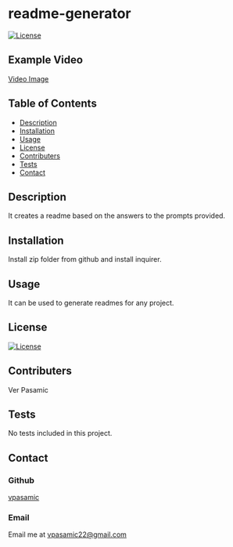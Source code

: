 
  # readme-generator 

  [![License](https://img.shields.io/badge/License-MIT-blue.svg)](https://opensource.org/licenses/MIT)
  
  ## Example Video
  [Video Image](https://img.youtube.com/vi/https://www.youtube.com/watch?v=k4sKaUs6SBc/0.jpg)
  ## Table of Contents
  - [Description](#Description)
  - [Installation](#Installation)
  - [Usage](#Usage)
  - [License](#License)
  - [Contributers](#Contributers)
  - [Tests](#Tests)
  - [Contact](#Contact)

  ## Description
  It creates a readme based on the answers to the prompts provided. 

  ## Installation
  Install zip folder from github and install inquirer.

  ## Usage
  It can be used to generate readmes for any project.

  ## License
  [![License](https://img.shields.io/badge/License-MIT-blue.svg)](https://opensource.org/licenses/MIT)

  ## Contributers
  Ver Pasamic

  ## Tests
  No tests included in this project.
  
  ## Contact
  ### Github
  [vpasamic](https://github.com/vpasamic)
 
  ### Email
  Email me at vpasamic22@gmail.com
